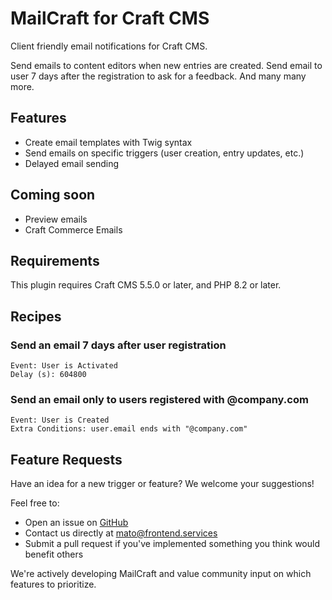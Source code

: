 # MailCraft for Craft CMS

Client friendly email notifications for Craft CMS.

Send emails to content editors when new entries are created. Send 
email to user 7 days after the registration to ask for a feedback. 
And many many more. 

## Features

- Create email templates with Twig syntax
- Send emails on specific triggers (user creation, entry updates, etc.)
- Delayed email sending

## Coming soon
 
- Preview emails
- Craft Commerce Emails

## Requirements

This plugin requires Craft CMS 5.5.0 or later, and PHP 8.2 or later.

## Recipes

### Send an email 7 days after user registration
```
Event: User is Activated
Delay (s): 604800
```

### Send an email only to users registered with @company.com
```
Event: User is Created
Extra Conditions: user.email ends with "@company.com"
```

## Feature Requests

Have an idea for a new trigger or feature? We welcome your suggestions!

Feel free to:
- Open an issue on [GitHub](https://github.com/frontend-services/craft-mailcraft/issues)
- Contact us directly at [mato@frontend.services](mailto:mato@frontend.services)
- Submit a pull request if you've implemented something you think would benefit others

We're actively developing MailCraft and value community input on which features to prioritize.
